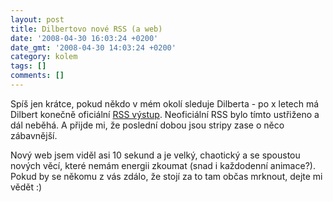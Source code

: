 ```yaml
---
layout: post
title: Dilbertovo nové RSS (a web)
date: '2008-04-30 16:03:24 +0200'
date_gmt: '2008-04-30 14:03:24 +0200'
category: kolem
tags: []
comments: []
---
```

<p>Spíš jen krátce, pokud někdo v mém okolí sleduje Dilberta - po x letech má Dilbert konečně oficiální <a href="http://feeds.feedburner.com/DilbertDailyStrip?format=xml">RSS výstup</a>. Neoficiální RSS bylo tímto ustřiženo a dál neběhá. A přijde mi, že poslední dobou jsou stripy zase o něco zábavnější.</p>
<p>Nový web jsem viděl asi 10 sekund a je velký, chaotický a se spoustou nových věcí, které nemám energii zkoumat (snad i každodenní animace?). Pokud by se někomu z vás zdálo, že stojí za to tam občas mrknout, dejte mi vědět :)</p>

